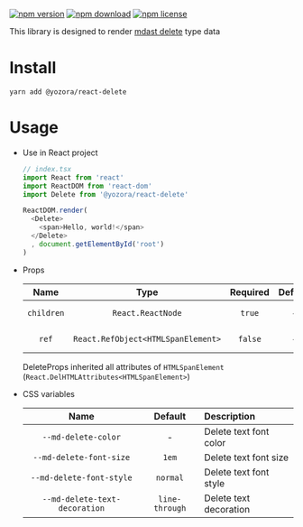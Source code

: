 [![npm version](https://img.shields.io/npm/v/@yozora/react-delete.svg)](https://www.npmjs.com/package/@yozora/react-delete)
[![npm download](https://img.shields.io/npm/dm/@yozora/react-delete.svg)](https://www.npmjs.com/package/@yozora/react-delete)
[![npm license](https://img.shields.io/npm/l/@yozora/react-delete.svg)](https://www.npmjs.com/package/@yozora/react-delete)


This library is designed to render [mdast delete][] type data


# Install

  ```shell
  yarn add @yozora/react-delete
  ```

# Usage
  * Use in React project

    ```typescript
    // index.tsx
    import React from 'react'
    import ReactDOM from 'react-dom'
    import Delete from '@yozora/react-delete'

    ReactDOM.render(
      <Delete>
        <span>Hello, world!</span>
      </Delete>
      , document.getElementById('root')
    )
    ```

  * Props

     Name       | Type                                | Required  | Default | Description
    :----------:|:-----------------------------------:|:---------:|:-------:|:-------------
     `children` | `React.ReactNode`                   | `true`    | -       | Delete content
     `ref`      | `React.RefObject<HTMLSpanElement>`  | `false`   | -       | Forwarded ref callback

    DeleteProps inherited all attributes of `HTMLSpanElement` (`React.DelHTMLAttributes<HTMLSpanElement>`)

  * CSS variables

     Name                           | Default         |  Description
    :------------------------------:|:---------------:|:-----------------------
     `--md-delete-color`            | -               | Delete text font color
     `--md-delete-font-size`        | `1em`           | Delete text font size
     `--md-delete-font-style`       | `normal`        | Delete text font style
     `--md-delete-text-decoration`  | `line-through`  | Delete text decoration

[mdast delete]: https://github.com/syntax-tree/mdast#delete
